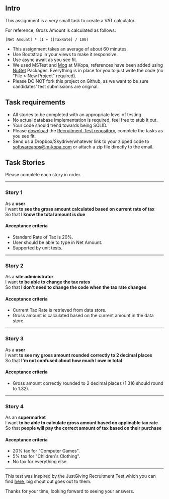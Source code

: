 ## Intro

This assignment is a very small task to create a VAT calculator.

For reference, Gross Amount is calculated as follows:

`[Net Amount] * (1 + ([TaxRate] / 100)`

- This assignment takes an average of about 60 minutes.
- Use Bootstrap in your views to make it responsive.
- Use async await as you see fit.
- We used MSTest and [Moq](http://code.google.com/p/moq) at MKopa, references have been added using [NuGet](http://nuget.codeplex.com/) Packages. Everything is in place for you to just write the code (no "File > New Project" required).
- Please DO NOT fork this project on Github, as we want to be sure candidates' test submissions are original.

## Task requirements

- All stories to be completed with an appropriate level of testing.
- No actual database implementation is required, feel free to stub it out.
- Your code should trend towards being SOLID.
- Please [download](https://github.com/mKopadev/RecruitmentTest/archives/master) the [Recruitment-Test repository](https://github.com/mkopadev/RecruitmentTest), complete the tasks as you see fit.
- Send us a Dropbox/Skydrive/whatever link to your zipped code to softwareapps@m-kopa.com or attach a zip file directly to the email.

## Task Stories

Please complete each story in order.

---

### Story 1

As a **user**  
I want **to see the gross amount calculated based on current rate of tax**  
So that **I know the total amount is due**

#### Acceptance criteria

- Standard Rate of Tax is 20%.
- User should be able to type in Net Amount.
- Supported by unit tests.

---

### Story 2

As a **site administrator**  
I want **to be able to change the tax rates**  
So that **I don't need to change the code when the tax rate changes**

#### Acceptance criteria

- Current Tax Rate is retrieved from data store.
- Gross amount is calculated based on the current amount in the data store.

---

### Story 3

As a **user**  
I want **to see my gross amount rounded correctly to 2 decimal places**  
So that **I'm not confused about how much I owe in total**

#### Acceptance criteria

- Gross amount correctly rounded to 2 decimal places (1.316 should round to 1.32).

---

### Story 4

As an **supermarket**  
I want **to be able to calculate gross amount based on applicable tax rate**  
So that **people will pay the correct amount of tax based on their purchase**

#### Acceptance criteria

- 20% tax for "Computer Games".
- 5% tax for "Children's Clothing".
- No tax for everything else.

---

This test was inspired by the JustGiving Recruitment Test which you can find [here](https://github.com/JustGiving/Recruitment-Test), big shout out goes out to them.

Thanks for your time, looking forward to seeing your answers.


